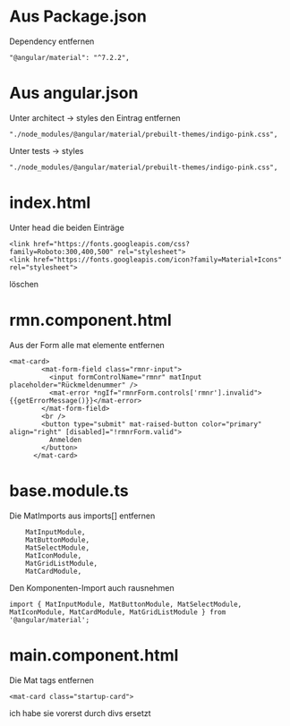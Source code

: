 # Aus Package.json

Dependency entfernen

    "@angular/material": "^7.2.2",

# Aus angular.json

Unter architect -> styles den Eintrag entfernen

    "./node_modules/@angular/material/prebuilt-themes/indigo-pink.css",

Unter tests -> styles

    "./node_modules/@angular/material/prebuilt-themes/indigo-pink.css",

# index.html

Unter head die beiden Einträge
  
  ```
  <link href="https://fonts.googleapis.com/css?family=Roboto:300,400,500" rel="stylesheet">
  <link href="https://fonts.googleapis.com/icon?family=Material+Icons" rel="stylesheet">
  ```
  
  löschen

# rmn.component.html

Aus der Form alle mat elemente entfernen

```
<mat-card>
        <mat-form-field class="rmnr-input">
          <input formControlName="rmnr" matInput placeholder="Rückmeldenummer" />
          <mat-error *ngIf="rmnrForm.controls['rmnr'].invalid">{{getErrorMessage()}}</mat-error>
        </mat-form-field>
        <br />
        <button type="submit" mat-raised-button color="primary" align="right" [disabled]="!rmnrForm.valid">
          Anmelden
        </button>
      </mat-card>
```

# base.module.ts

Die MatImports aus imports[] entfernen

```
    MatInputModule,
    MatButtonModule,
    MatSelectModule,
    MatIconModule,
    MatGridListModule,
    MatCardModule,
```

Den Komponenten-Import auch rausnehmen

```
import { MatInputModule, MatButtonModule, MatSelectModule, MatIconModule, MatCardModule, MatGridListModule } from '@angular/material';
```

# main.component.html

Die Mat tags entfernen 

```
<mat-card class="startup-card">
```

ich habe sie vorerst durch divs ersetzt
